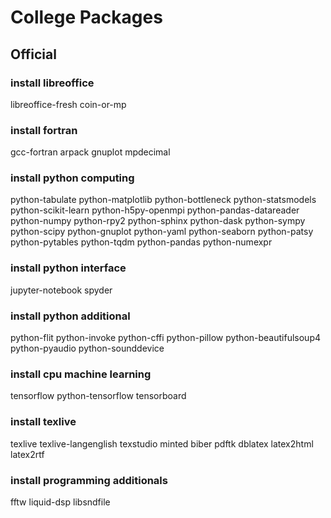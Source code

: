 # College Packages

## Official

### install libreoffice
libreoffice-fresh coin-or-mp

### install fortran
gcc-fortran arpack
gnuplot mpdecimal

### install python computing
python-tabulate
python-matplotlib
python-bottleneck
python-statsmodels
python-scikit-learn
python-h5py-openmpi
python-pandas-datareader
python-numpy python-rpy2
python-sphinx python-dask
python-sympy python-scipy
python-gnuplot python-yaml
python-seaborn python-patsy
python-pytables python-tqdm
python-pandas python-numexpr

### install python interface
jupyter-notebook spyder

### install python additional
python-flit python-invoke python-cffi
python-pillow python-beautifulsoup4
python-pyaudio python-sounddevice

### install cpu machine learning
tensorflow python-tensorflow tensorboard

### install texlive
texlive texlive-langenglish
texstudio minted biber pdftk
dblatex latex2html latex2rtf

### install programming additionals
fftw liquid-dsp libsndfile